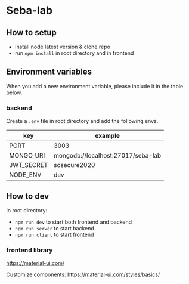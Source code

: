 # Seba-lab 

## How to setup

-   install node latest version & clone repo
-   run `npm install` in root directory and in frontend

## Environment variables

When you add a new environment variable, please include it in the table below.

### backend 

Create a `.env` file in root directory and add the following envs.

| key | example |
|-|-|
| PORT |3003 |
| MONGO_URI | mongodb://localhost:27017/seba-lab |
| JWT_SECRET | sosecure2020 |
| NODE_ENV | dev |

## How to dev
In root directory: 
* `npm run dev` to start both frontend and backend
* `npm run server` to start backend
* `npm run client` to start frontend

### frontend library

https://material-ui.com/

Customize components: https://material-ui.com/styles/basics/
